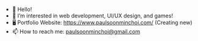 - 👋 Hello!
- 👀 I’m interested in web development, UI/UX design, and games!
- 🖥 Portfolio Website: https://www.paulsoonminchoi.com/  (Creating new)
- 📫 How to reach me: paulsoonminchoi@gmail.com

<!---
PaulSoonMinChoi/PaulSoonMinChoi is a ✨ special ✨ repository because its `README.md` (this file) appears on your GitHub profile.
You can click the Preview link to take a look at your changes.
--->
